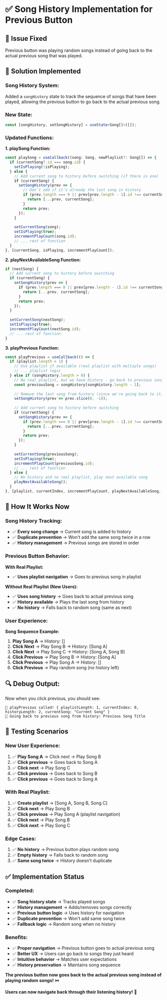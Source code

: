 # ✅ Song History Implementation for Previous Button

## 🎯 **Issue Fixed**
Previous button was playing random songs instead of going back to the actual previous song that was played.

## 🔧 **Solution Implemented**

### **Song History System:**
Added a `songHistory` state to track the sequence of songs that have been played, allowing the previous button to go back to the actual previous song.

### **New State:**
```typescript
const [songHistory, setSongHistory] = useState<Song[]>([]);
```

### **Updated Functions:**

**1. playSong Function:**
```typescript
const playSong = useCallback((song: Song, newPlaylist?: Song[]) => {
  if (currentSong?.id === song.id) {
    setIsPlaying(!isPlaying);
  } else {
    // Add current song to history before switching (if there is one)
    if (currentSong) {
      setSongHistory(prev => {
        // Don't add if it's already the last song in history
        if (prev.length === 0 || prev[prev.length - 1].id !== currentSong.id) {
          return [...prev, currentSong];
        }
        return prev;
      });
    }
    
    setCurrentSong(song);
    setIsPlaying(true);
    incrementPlayCount(song.id);
    // ... rest of function
  }
}, [currentSong, isPlaying, incrementPlayCount]);
```

**2. playNextAvailableSong Function:**
```typescript
if (nextSong) {
  // Add current song to history before switching
  if (currentSong) {
    setSongHistory(prev => {
      if (prev.length === 0 || prev[prev.length - 1].id !== currentSong.id) {
        return [...prev, currentSong];
      }
      return prev;
    });
  }
  
  setCurrentSong(nextSong);
  setIsPlaying(true);
  incrementPlayCount(nextSong.id);
  // ... rest of function
}
```

**3. playPrevious Function:**
```typescript
const playPrevious = useCallback(() => {
  if (playlist.length > 1) {
    // Use playlist if available (real playlist with multiple songs)
    // ... playlist logic
  } else if (songHistory.length > 0) {
    // No real playlist, but we have history - go back to previous song
    const previousSong = songHistory[songHistory.length - 1];
    
    // Remove the last song from history (since we're going back to it)
    setSongHistory(prev => prev.slice(0, -1));
    
    // Add current song to history before switching
    if (currentSong) {
      setSongHistory(prev => {
        if (prev.length === 0 || prev[prev.length - 1].id !== currentSong.id) {
          return [...prev, currentSong];
        }
        return prev;
      });
    }
    
    setCurrentSong(previousSong);
    setIsPlaying(true);
    incrementPlayCount(previousSong.id);
    // ... rest of function
  } else {
    // No history and no real playlist, play next available song
    playNextAvailableSong();
  }
}, [playlist, currentIndex, incrementPlayCount, playNextAvailableSong, songHistory, currentSong]);
```

## 🎵 **How It Works Now**

### **Song History Tracking:**
- ✅ **Every song change** → Current song is added to history
- ✅ **Duplicate prevention** → Won't add the same song twice in a row
- ✅ **History management** → Previous songs are stored in order

### **Previous Button Behavior:**

**With Real Playlist:**
- ✅ **Uses playlist navigation** → Goes to previous song in playlist

**Without Real Playlist (New Users):**
- ✅ **Uses song history** → Goes back to actual previous song
- ✅ **History available** → Plays the last song from history
- ✅ **No history** → Falls back to random song (same as next)

### **User Experience:**

**Song Sequence Example:**
1. **Play Song A** → History: []
2. **Click Next** → Play Song B → History: [Song A]
3. **Click Next** → Play Song C → History: [Song A, Song B]
4. **Click Previous** → Play Song B → History: [Song A]
5. **Click Previous** → Play Song A → History: []
6. **Click Previous** → Play random song (no history left)

## 🔍 **Debug Output:**

Now when you click previous, you should see:
```
🎵 playPrevious called! { playlistLength: 1, currentIndex: 0, historyLength: 2, currentSong: "Current Song" }
🎵 Going back to previous song from history: Previous Song Title
```

## 🧪 **Testing Scenarios**

### **New User Experience:**
1. ✅ **Play Song A** → Click next → Play Song B
2. ✅ **Click previous** → Goes back to Song A
3. ✅ **Click next** → Play Song C
4. ✅ **Click previous** → Goes back to Song B
5. ✅ **Click previous** → Goes back to Song A

### **With Real Playlist:**
1. ✅ **Create playlist** → [Song A, Song B, Song C]
2. ✅ **Click next** → Play Song B
3. ✅ **Click previous** → Play Song A (playlist navigation)
4. ✅ **Click next** → Play Song B
5. ✅ **Click next** → Play Song C

### **Edge Cases:**
1. ✅ **No history** → Previous button plays random song
2. ✅ **Empty history** → Falls back to random song
3. ✅ **Same song twice** → History doesn't duplicate

## ✅ **Implementation Status**

### **Completed:**
- ✅ **Song history state** → Tracks played songs
- ✅ **History management** → Adds/removes songs correctly
- ✅ **Previous button logic** → Uses history for navigation
- ✅ **Duplicate prevention** → Won't add same song twice
- ✅ **Fallback logic** → Random song when no history

### **Benefits:**
- ✅ **Proper navigation** → Previous button goes to actual previous song
- ✅ **Better UX** → Users can go back to songs they just heard
- ✅ **Intuitive behavior** → Matches user expectations
- ✅ **History preservation** → Maintains song sequence

**The previous button now goes back to the actual previous song instead of playing random songs!** ⏮️

**Users can now navigate back through their listening history!** 🎵
